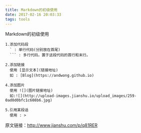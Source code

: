 ```yaml
---
title: Markdown的初级使用
date: 2017-02-16 20:03:33
tags: tools
---
```

Markdown的初级使用
```
1.添加代码段
  ` : 单行代码(分别放在首尾)
  ``` : 多行代码，置于这段代码的首行和末行。

2.添加链接
  使用 [显示文本](链接地址)
  如 : [Blog](https://andwong.github.io)

4.添加图片
  使用 ![](图片链接地址)
  如:![](http://upload-images.jianshu.io/upload_images/259-0ad0d0bfc1c608b6.jpg)

5.引用某段话
  使用 : >
  ```

原文链接：http://www.jianshu.com/p/q81RER
